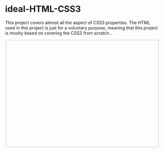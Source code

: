 # ideal-HTML-CSS3

This project covers almost all the aspect of CSS3 properties. The HTML used in this project is just for a voluntary purpose, meaning that this project is moslty based on covering the CSS3 from scratch...

<p align="center"><img scr="https://www.codingninjas.com/blog/wp-content/uploads/2021/01/Blog-90.png" width="500" height="350"></p>
